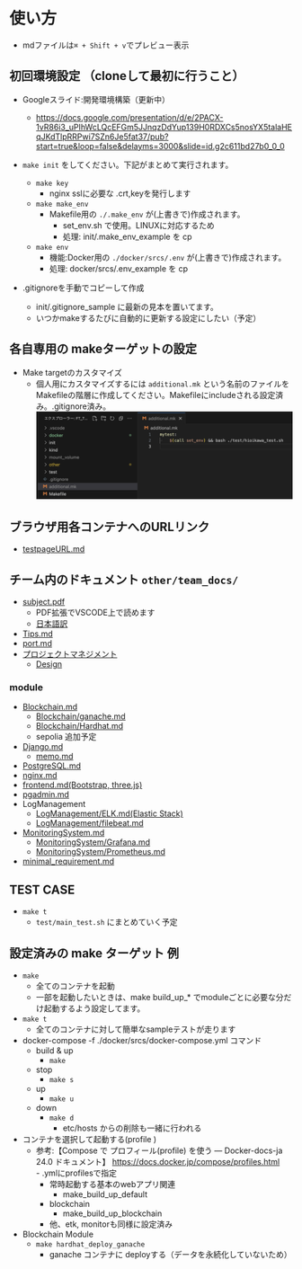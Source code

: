 
# 使い方

- mdファイルは`⌘ + Shift + v`でプレビュー表示

## 初回環境設定 （cloneして最初に行うこと）

- Googleスライド:開発環境構築（更新中）
  - <https://docs.google.com/presentation/d/e/2PACX-1vR86i3_uPIhWcLQcEFGm5JJnqzDdYup139H0RDXCs5nosYX5talaHEqJKdTlpRRPwi7SZn6Je5fat37/pub?start=true&loop=false&delayms=3000&slide=id.g2c611bd27b0_0_0>

- `make init` をしてください。下記がまとめて実行されます。
  - `make key`
    - nginx sslに必要な .crt,keyを発行します
  - `make make_env`
    - Makefile用の `./.make_env` が(上書きで)作成されます。
      - set_env.sh で使用。LINUXに対応するため
      - 処理: init/.make_env_example を cp  
  - `make env`
    - 機能:Docker用の `./docker/srcs/.env` が(上書きで)作成されます。
    - 処理: docker/srcs/.env_example を cp  
- .gitignoreを手動でコピーして作成
  - init/.gitignore_sample に最新の見本を置いてます。
  - いつかmakeするたびに自動的に更新する設定にしたい（予定）

## 各自専用の makeターゲットの設定

- Make targetのカスタマイズ
  - 個人用にカスタマイズするには `additional.mk` という名前のファイルを Makefileの階層に作成してください。Makefileにincludeされる設定済み。.gitignore済み。
![alt](<other/team_docs/img/スクリーンショット 2024-03-21 4.08.06.png>)  

## ブラウザ用各コンテナへのURLリンク

- [testpageURL.md](other/team_docs/testpageURL.md)

## チーム内のドキュメント `other/team_docs/`

- [subject.pdf](other/subject/en.subject.pdf)  
  - PDF拡張でVSCODE上で読めます
  - [日本語訳](other/subject/subject.md)
- [Tips.md](other/team_docs/Tips.md)
- [port.md](other/team_docs/port.md)
- [プロジェクトマネジメント](other/team_docs/pm/pm_readme.md)
  - [Design](other/team_docs/pm/design.md)

### module

- [Blockchain.md](other/team_docs/Blockchain.md)
  - [Blockchain/ganache.md](other/team_docs/Blockchain/ganache.md)
  - [Blockchain/Hardhat.md](other/team_docs/Blockchain/Hardhat.md)
  - sepolia 追加予定
- [Django.md](other/team_docs/Django.md)
  - [memo.md](docker/srcs/uwsgi-django/sphinx/sphinx-memo.md)
- [PostgreSQL.md](other/team_docs/PostgreSQL.md)
- [nginx.md](other/team_docs/nginx.md)
- [frontend.md(Bootstrap, three.js)](other/team_docs/frontend.md)
- [pgadmin.md](other/team_docs/pgadmin.md)
- LogManagement
  - [LogManagement/ELK.md(Elastic Stack)](other/team_docs/LogManagement/ELK.md)
  - [LogManagement/filebeat.md](other/team_docs/LogManagement/filebeat.md)
- [MonitoringSystem.md](other/team_docs/MonitoringSystem.md)
  - [MonitoringSystem/Grafana.md](other/team_docs/MonitoringSystem/Grafana.md)
  - [MonitoringSystem/Prometheus.md](other/team_docs/MonitoringSystem/Prometheus.md)
- [minimal_requirement.md](other/team_docs/minimal_requirement.md)

## TEST CASE

- `make t`
  - `test/main_test.sh` にまとめていく予定

## 設定済みの make ターゲット 例  

- `make`  
  - 全てのコンテナを起動
  - 一部を起動したいときは、make build_up_* でmoduleごとに必要な分だけ起動するよう設定してます。
- `make t`
  - 全てのコンテナに対して簡単なsampleテストが走ります
- docker-compose -f ./docker/srcs/docker-compose.yml コマンド
  - build & up
    - `make`  
  - stop  
    - `make s`  
  - up  
    - `make u`  
  - down  
    - `make d`  
      - etc/hosts からの削除も一緒に行われる  
- コンテナを選択して起動する(profile )
  - 参考:【Compose で プロフィール(profile) を使う — Docker-docs-ja 24.0 ドキュメント】 <https://docs.docker.jp/compose/profiles.html>
　- .ymlにprofilesで指定
    - 常時起動する基本のwebアプリ関連
      - make_build_up_default
    - blockchain
      - make_build_up_blockchain
    - 他、etk, monitorも同様に設定済み  
- Blockchain Module
  - `make hardhat_deploy_ganache`
    - ganache コンテナに deployする（データを永続化していないため）
